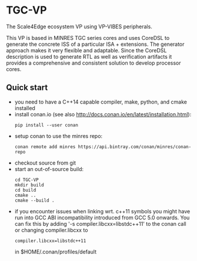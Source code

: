 # TGC-VP
The Scale4Edge ecosystem VP using VP-VIBES peripherals.

This VP is based in MINRES TGC series cores and uses CoreDSL to generate the concrete ISS 
of a particular ISA + extensions. The generator approach makes it very flexible and adaptable.
Since the CoreDSL description is used to generate RTL as well as verification artifacts it 
provides a comprehensive and consistent solution to develop processor cores.

## Quick start

* you need to have a C++14 capable compiler, make, python, and cmake installed
* install conan.io (see also http://docs.conan.io/en/latest/installation.html):
  ```
  pip install --user conan
  ```
* setup conan to use the minres repo:
  ```
  conan remote add minres https://api.bintray.com/conan/minres/conan-repo
  ```
* checkout source from git
* start an out-of-source build:
  ```
  cd TGC-VP
  mkdir build
  cd build
  cmake ..
  cmake --build .
  ```
* if you encounter issues when linking wrt. c++11 symbols you might have run into GCC ABI incompatibility introduced from GCC 5.0 onwards. You can fix this by adding '-s compiler.libcxx=libstdc++11' to the conan call or changing compiler.libcxx to
  ```
  compiler.libcxx=libstdc++11
  ```
  in $HOME/.conan/profiles/default


